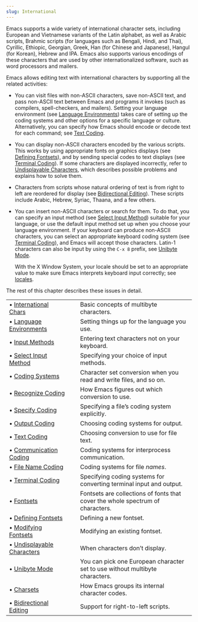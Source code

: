 ```yaml
---
slug: International
---
```


Emacs supports a wide variety of international character sets, including European and Vietnamese variants of the Latin alphabet, as well as Arabic scripts, Brahmic scripts (for languages such as Bengali, Hindi, and Thai), Cyrillic, Ethiopic, Georgian, Greek, Han (for Chinese and Japanese), Hangul (for Korean), Hebrew and IPA. Emacs also supports various encodings of these characters that are used by other internationalized software, such as word processors and mailers.

Emacs allows editing text with international characters by supporting all the related activities:

*   You can visit files with non-ASCII characters, save non-ASCII text, and pass non-ASCII text between Emacs and programs it invokes (such as compilers, spell-checkers, and mailers). Setting your language environment (see [Language Environments](Language-Environments)) takes care of setting up the coding systems and other options for a specific language or culture. Alternatively, you can specify how Emacs should encode or decode text for each command; see [Text Coding](Text-Coding).

*   You can display non-ASCII characters encoded by the various scripts. This works by using appropriate fonts on graphics displays (see [Defining Fontsets](Defining-Fontsets)), and by sending special codes to text displays (see [Terminal Coding](Terminal-Coding)). If some characters are displayed incorrectly, refer to [Undisplayable Characters](Undisplayable-Characters), which describes possible problems and explains how to solve them.

*   Characters from scripts whose natural ordering of text is from right to left are reordered for display (see [Bidirectional Editing](Bidirectional-Editing)). These scripts include Arabic, Hebrew, Syriac, Thaana, and a few others.

*   You can insert non-ASCII characters or search for them. To do that, you can specify an input method (see [Select Input Method](Select-Input-Method)) suitable for your language, or use the default input method set up when you choose your language environment. If your keyboard can produce non-ASCII characters, you can select an appropriate keyboard coding system (see [Terminal Coding](Terminal-Coding)), and Emacs will accept those characters. Latin-1 characters can also be input by using the `C-x 8` prefix, see [Unibyte Mode](Unibyte-Mode).

    With the X Window System, your locale should be set to an appropriate value to make sure Emacs interprets keyboard input correctly; see [locales](Language-Environments).

The rest of this chapter describes these issues in detail.

|                                                        |    |                                                                                |
| :----------------------------------------------------- | -- | :----------------------------------------------------------------------------- |
| • [International Chars](International-Chars)           |    | Basic concepts of multibyte characters.                                        |
| • [Language Environments](Language-Environments)       |    | Setting things up for the language you use.                                    |
| • [Input Methods](Input-Methods)                       |    | Entering text characters not on your keyboard.                                 |
| • [Select Input Method](Select-Input-Method)           |    | Specifying your choice of input methods.                                       |
| • [Coding Systems](Coding-Systems)                     |    | Character set conversion when you read and write files, and so on.             |
| • [Recognize Coding](Recognize-Coding)                 |    | How Emacs figures out which conversion to use.                                 |
| • [Specify Coding](Specify-Coding)                     |    | Specifying a file’s coding system explicitly.                                  |
| • [Output Coding](Output-Coding)                       |    | Choosing coding systems for output.                                            |
| • [Text Coding](Text-Coding)                           |    | Choosing conversion to use for file text.                                      |
| • [Communication Coding](Communication-Coding)         |    | Coding systems for interprocess communication.                                 |
| • [File Name Coding](File-Name-Coding)                 |    | Coding systems for file *names*.                                               |
| • [Terminal Coding](Terminal-Coding)                   |    | Specifying coding systems for converting terminal input and output.            |
| • [Fontsets](Fontsets)                                 |    | Fontsets are collections of fonts that cover the whole spectrum of characters. |
| • [Defining Fontsets](Defining-Fontsets)               |    | Defining a new fontset.                                                        |
| • [Modifying Fontsets](Modifying-Fontsets)             |    | Modifying an existing fontset.                                                 |
| • [Undisplayable Characters](Undisplayable-Characters) |    | When characters don’t display.                                                 |
| • [Unibyte Mode](Unibyte-Mode)                         |    | You can pick one European character set to use without multibyte characters.   |
| • [Charsets](Charsets)                                 |    | How Emacs groups its internal character codes.                                 |
| • [Bidirectional Editing](Bidirectional-Editing)       |    | Support for right-to-left scripts.                                             |
